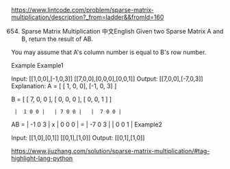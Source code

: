 https://www.lintcode.com/problem/sparse-matrix-multiplication/description?_from=ladder&&fromId=160


654. Sparse Matrix Multiplication
中文English
Given two Sparse Matrix A and B, return the result of AB.

You may assume that A's column number is equal to B's row number.

Example
Example1

Input: 
[[1,0,0],[-1,0,3]]
[[7,0,0],[0,0,0],[0,0,1]]
Output:
[[7,0,0],[-7,0,3]]
Explanation:
A = [
  [ 1, 0, 0],
  [-1, 0, 3]
]

B = [
  [ 7, 0, 0 ],
  [ 0, 0, 0 ],
  [ 0, 0, 1 ]
]


     |  1 0 0 |   | 7 0 0 |   |  7 0 0 |
AB = | -1 0 3 | x | 0 0 0 | = | -7 0 3 |
                  | 0 0 1 |
Example2

Input:
[[1,0],[0,1]]
[[0,1],[1,0]]
Output:
[[0,1],[1,0]]

https://www.jiuzhang.com/solution/sparse-matrix-multiplication/#tag-highlight-lang-python